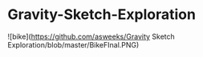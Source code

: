 # Gravity-Sketch-Exploration
![bike](https://github.com/asweeks/Gravity Sketch Exploration/blob/master/BikeFInal.PNG)
